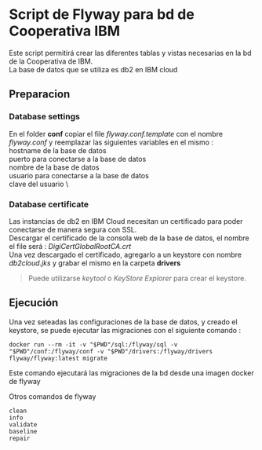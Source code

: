 # Script de Flyway para bd de Cooperativa IBM
Este script permitirá crear las diferentes tablas y vistas necesarias en la bd de la Cooperativa de IBM. \
La base de datos que se utiliza es db2 en IBM cloud

## Preparacion

### Database settings
En el folder **conf** copiar el file *flyway.conf.template* con el nombre *flyway.conf* y reemplazar las siguientes variables en el mismo : \
<host> hostname de la base de datos \
<port> puerto para conectarse a la base de datos \
<database> nombre de la base de datos \
<db2user> usuario para conectarse a la base de datos \
<db2password> clave del usuario \

### Database certificate
Las instancias de db2 en IBM Cloud necesitan un certificado para poder conectarse de manera segura con SSL. \
Descargar el certificado de la consola web de la base de datos, el nombre el file será : *DigiCertGlobalRootCA.crt* \
Una vez descargado el certificado, agregarlo a un keystore con nombre *db2cloud.jks* y grabar el mismo en la carpeta **drivers**

> Puede utilizarse *keytool* o *KeyStore Explorer* para crear el keystore.

## Ejecución
Una vez seteadas las configuraciones de la base de datos, y creado el keystore, se puede ejecutar las migraciones con el siguiente comando :

```
docker run --rm -it -v "$PWD"/sql:/flyway/sql -v "$PWD"/conf:/flyway/conf -v "$PWD"/drivers:/flyway/drivers flyway/flyway:latest migrate
```

Este comando ejecutará las migraciones de la bd desde una imagen docker de flyway

Otros comandos de flyway
```
clean
info
validate
baseline
repair
```
